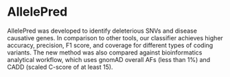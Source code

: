 # AllelePred
AllelePred was developed to identify deleterious SNVs and disease causative genes. In comparison to other tools, our classifier achieves higher accuracy, precision, F1 score, and coverage for different types of coding variants. The new method was also compared against bioinformatics analytical workflow, which uses gnomAD overall AFs (less than 1%) and CADD (scaled C-score of at least 15). 

